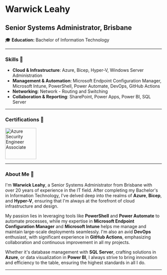 # Warwick Leahy

## Senior Systems Administrator, Brisbane

🎓 **Education:** Bachelor of Information Technology

---

### Skills 💼

- **Cloud & Infrastructure**: Azure, Bicep, Hyper-V, Windows Server Administration
- **Management & Automation**: Microsoft Endpoint Configuration Manager, Microsoft Intune, PowerShell, Power Automate, DevOps, GitHub Actions
- **Networking**: Network - Routing and Switching
- **Collaboration & Reporting**: SharePoint, Power Apps, Power BI, SQL Server

---

### Certifications 🏅
<img src=https://images.credly.com/size/340x340/images/1ad16b6f-2c71-4a2e-ae74-ec69c4766039/azure-security-engineer-associate600x600.png alt = "Azure Security Engineer Associate" width="100" height="100">

---

### About Me 🚀

I'm **Warwick Leahy**, a Senior Systems Administrator from Brisbane with over 20 years of experience in the IT field. After completing my Bachelor's in Information Technology, I've delved deep into the realms of **Azure**, **Bicep**, and **Hyper-V**, ensuring that I'm always at the forefront of cloud infrastructure and design. 

My passion lies in leveraging tools like **PowerShell** and **Power Automate** to automate processes, while my expertise in **Microsoft Endpoint Configuration Manager** and **Microsoft Intune** helps me manage and maintain large-scale deployments seamlessly. I'm also an avid **DevOps** enthusiast, with significant experience in **GitHub Actions**, emphasizing collaboration and continuous improvement in all my projects.

Whether it's database management with **SQL Server**, crafting solutions in **Azure**, or data visualization in **Power BI**, I always strive to bring innovation and efficiency to the table, ensuring the highest standards in all I do.

---


